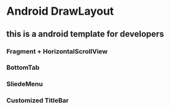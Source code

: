 # Android DrawLayout 

##  this is a android template for developers

### Fragment + HorizontalScrollView 
### BottomTab
### SliedeMenu
### Customized TitleBar
